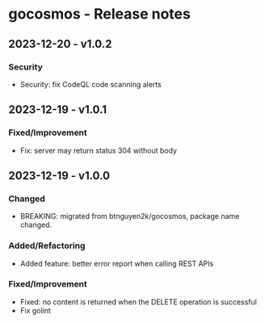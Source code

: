 # gocosmos - Release notes

## 2023-12-20 - v1.0.2

### Security

- Security: fix CodeQL code scanning alerts

## 2023-12-19 - v1.0.1

### Fixed/Improvement

- Fix: server may return status 304 without body

## 2023-12-19 - v1.0.0

### Changed

- BREAKING: migrated from btnguyen2k/gocosmos, package name changed.

### Added/Refactoring

- Added feature: better error report when calling REST APIs

### Fixed/Improvement

- Fixed: no content is returned when the DELETE operation is successful
- Fix golint

